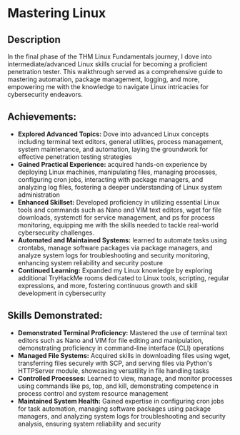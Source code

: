 <h1>Mastering Linux</h1>

<h2>Description</h2>

 In the final phase of the THM Linux Fundamentals journey, I dove into intermediate/advanced Linux skills crucial for becoming a proficient penetration tester. This walkthrough served as a comprehensive guide to mastering automation, package management, logging, and more, empowering me with the knowledge to navigate Linux intricacies for cybersecurity endeavors.


<h2>Achievements:</h2>

- **Explored Advanced Topics:** Dove into advanced Linux concepts including terminal text editors, general utilities, process management, system maintenance, and automation, laying the groundwork for effective penetration testing strategies
- **Gained Practical Experience:** acquired hands-on experience by deploying Linux machines, manipulating files, managing processes, configuring cron jobs, interacting with package managers, and analyzing log files, fostering a deeper understanding of Linux system administration
- **Enhanced Skillset:** Developed proficiency in utilizing essential Linux tools and commands such as Nano and VIM text editors, wget for file downloads, systemctl for service management, and ps for process monitoring, equipping me with the skills needed to tackle real-world cybersecurity challenges.
- **Automated and Maintained Systems:** learned to automate tasks using crontabs, manage software packages via package managers, and analyze system logs for troubleshooting and security monitoring, enhancing system reliability and security posture
- **Continued Learning:** Expanded my Linux knowledge by exploring additional TryHackMe rooms dedicated to Linux tools, scripting, regular expressions, and more, fostering continuous growth and skill development in cybersecurity

<h2>Skills Demonstrated: </h2>

- **Demonstrated Terminal Proficiency:** Mastered the use of terminal text editors such as Nano and VIM for file editing and manipulation, demonstrating proficiency in command-line interface (CLI) operations
- **Managed File Systems:** Acquired skills in downloading files using wget, transferring files securely with SCP, and serving files via Python's HTTPServer module, showcasing versatility in file handling tasks
- **Controlled Processes:** Learned to view, manage, and monitor processes using commands like ps, top, and kill, demonstrating competence in process control and system resource management
- **Maintained System Health:** Gained expertise in configuring cron jobs for task automation, managing software packages using package managers, and analyzing system logs for troubleshooting and security analysis, ensuring system reliability and security
  


<!--
 ```diff
- text in red
+ text in green
! text in orange
# text in gray
@@ text in purple (and bold)@@
```
--!>
